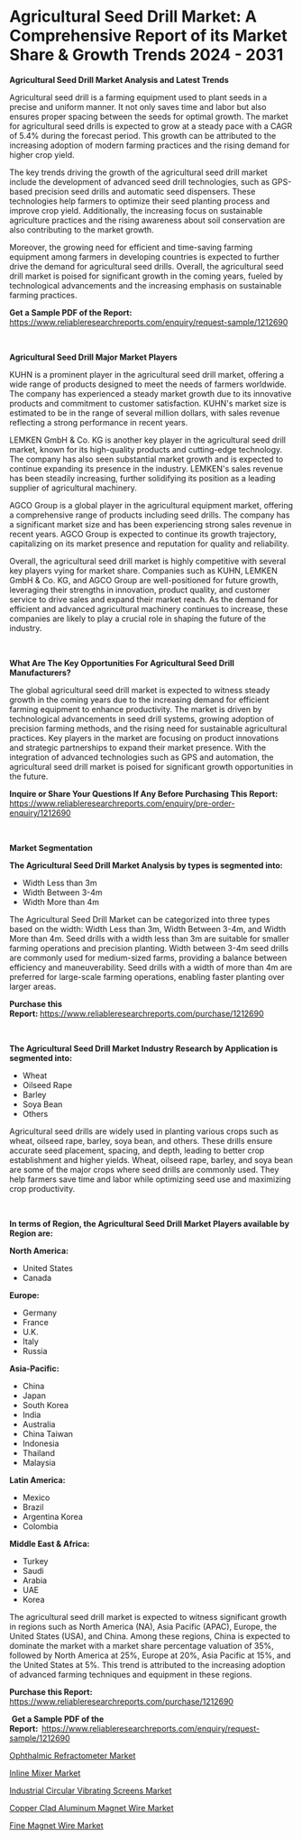 <p><h1>Agricultural Seed Drill Market: A Comprehensive Report of its Market Share & Growth Trends 2024 - 2031</h1></p><p><strong>Agricultural Seed Drill Market Analysis and Latest Trends</strong></p>
<p><p>Agricultural seed drill is a farming equipment used to plant seeds in a precise and uniform manner. It not only saves time and labor but also ensures proper spacing between the seeds for optimal growth. The market for agricultural seed drills is expected to grow at a steady pace with a CAGR of 5.4% during the forecast period. This growth can be attributed to the increasing adoption of modern farming practices and the rising demand for higher crop yield.</p><p>The key trends driving the growth of the agricultural seed drill market include the development of advanced seed drill technologies, such as GPS-based precision seed drills and automatic seed dispensers. These technologies help farmers to optimize their seed planting process and improve crop yield. Additionally, the increasing focus on sustainable agriculture practices and the rising awareness about soil conservation are also contributing to the market growth.</p><p>Moreover, the growing need for efficient and time-saving farming equipment among farmers in developing countries is expected to further drive the demand for agricultural seed drills. Overall, the agricultural seed drill market is poised for significant growth in the coming years, fueled by technological advancements and the increasing emphasis on sustainable farming practices.</p></p>
<p><strong>Get a Sample PDF of the Report:&nbsp;</strong> <a href="https://www.reliableresearchreports.com/enquiry/request-sample/1212690">https://www.reliableresearchreports.com/enquiry/request-sample/1212690</a></p>
<p>&nbsp;</p>
<p><strong>Agricultural Seed Drill Major Market Players</strong></p>
<p><p>KUHN is a prominent player in the agricultural seed drill market, offering a wide range of products designed to meet the needs of farmers worldwide. The company has experienced a steady market growth due to its innovative products and commitment to customer satisfaction. KUHN's market size is estimated to be in the range of several million dollars, with sales revenue reflecting a strong performance in recent years.</p><p>LEMKEN GmbH & Co. KG is another key player in the agricultural seed drill market, known for its high-quality products and cutting-edge technology. The company has also seen substantial market growth and is expected to continue expanding its presence in the industry. LEMKEN's sales revenue has been steadily increasing, further solidifying its position as a leading supplier of agricultural machinery.</p><p>AGCO Group is a global player in the agricultural equipment market, offering a comprehensive range of products including seed drills. The company has a significant market size and has been experiencing strong sales revenue in recent years. AGCO Group is expected to continue its growth trajectory, capitalizing on its market presence and reputation for quality and reliability.</p><p>Overall, the agricultural seed drill market is highly competitive with several key players vying for market share. Companies such as KUHN, LEMKEN GmbH & Co. KG, and AGCO Group are well-positioned for future growth, leveraging their strengths in innovation, product quality, and customer service to drive sales and expand their market reach. As the demand for efficient and advanced agricultural machinery continues to increase, these companies are likely to play a crucial role in shaping the future of the industry.</p></p>
<p>&nbsp;</p>
<p><strong>What Are The Key Opportunities For Agricultural Seed Drill Manufacturers?</strong></p>
<p><p>The global agricultural seed drill market is expected to witness steady growth in the coming years due to the increasing demand for efficient farming equipment to enhance productivity. The market is driven by technological advancements in seed drill systems, growing adoption of precision farming methods, and the rising need for sustainable agricultural practices. Key players in the market are focusing on product innovations and strategic partnerships to expand their market presence. With the integration of advanced technologies such as GPS and automation, the agricultural seed drill market is poised for significant growth opportunities in the future.</p></p>
<p><strong>Inquire or Share Your Questions If Any Before Purchasing This Report:</strong> <a href="https://www.reliableresearchreports.com/enquiry/pre-order-enquiry/1212690">https://www.reliableresearchreports.com/enquiry/pre-order-enquiry/1212690</a></p>
<p>&nbsp;</p>
<p><strong>Market Segmentation</strong></p>
<p><strong>The Agricultural Seed Drill Market Analysis by types is segmented into:</strong></p>
<p><ul><li>Width Less than 3m</li><li>Width Between 3-4m</li><li>Width More than 4m</li></ul></p>
<p><p>The Agricultural Seed Drill Market can be categorized into three types based on the width: Width Less than 3m, Width Between 3-4m, and Width More than 4m. Seed drills with a width less than 3m are suitable for smaller farming operations and precision planting. Width between 3-4m seed drills are commonly used for medium-sized farms, providing a balance between efficiency and maneuverability. Seed drills with a width of more than 4m are preferred for large-scale farming operations, enabling faster planting over larger areas.</p></p>
<p><strong>Purchase this Report:&nbsp;</strong><a href="https://www.reliableresearchreports.com/purchase/1212690">https://www.reliableresearchreports.com/purchase/1212690</a></p>
<p>&nbsp;</p>
<p><strong>The Agricultural Seed Drill Market Industry Research by Application is segmented into:</strong></p>
<p><ul><li>Wheat</li><li>Oilseed Rape</li><li>Barley</li><li>Soya Bean</li><li>Others</li></ul></p>
<p><p>Agricultural seed drills are widely used in planting various crops such as wheat, oilseed rape, barley, soya bean, and others. These drills ensure accurate seed placement, spacing, and depth, leading to better crop establishment and higher yields. Wheat, oilseed rape, barley, and soya bean are some of the major crops where seed drills are commonly used. They help farmers save time and labor while optimizing seed use and maximizing crop productivity.</p></p>
<p>&nbsp;</p>
<p><strong>In terms of Region, the Agricultural Seed Drill Market Players available by Region are:</strong></p>
<p>
    <p> <strong> North America: </strong>
        <ul>
            <li>United States</li>
            <li>Canada</li>
        </ul>
        </p> 
    <p> <strong> Europe: </strong>
        <ul>
            <li>Germany</li>
            <li>France</li>
            <li>U.K.</li>
            <li>Italy</li>
            <li>Russia</li>
        </ul>
        </p> 
    <p> <strong> Asia-Pacific: </strong>
        <ul>
            <li>China</li>
            <li>Japan</li>
            <li>South Korea</li>
            <li>India</li>
            <li>Australia</li>
            <li>China Taiwan</li>
            <li>Indonesia</li>
            <li>Thailand</li>
            <li>Malaysia</li>
        </ul>
        </p> 
    <p> <strong> Latin America: </strong>
        <ul>
            <li>Mexico</li>
            <li>Brazil</li>
            <li>Argentina Korea</li>
            <li>Colombia</li>
        </ul>
        </p> 
    <p> <strong> Middle East & Africa: </strong>
        <ul>
            <li>Turkey</li>
            <li>Saudi</li>
            <li>Arabia</li>
            <li>UAE</li>
            <li>Korea</li>
        </ul>
    </p>
    </p>
<p><p>The agricultural seed drill market is expected to witness significant growth in regions such as North America (NA), Asia Pacific (APAC), Europe, the United States (USA), and China. Among these regions, China is expected to dominate the market with a market share percentage valuation of 35%, followed by North America at 25%, Europe at 20%, Asia Pacific at 15%, and the United States at 5%. This trend is attributed to the increasing adoption of advanced farming techniques and equipment in these regions.</p></p>
<p><strong>Purchase this Report: </strong><a href="https://www.reliableresearchreports.com/purchase/1212690">https://www.reliableresearchreports.com/purchase/1212690</a></p>
<p>&nbsp;<strong>Get a Sample PDF of the Report:&nbsp;&nbsp;</strong><a href="https://www.reliableresearchreports.com/enquiry/request-sample/1212690">https://www.reliableresearchreports.com/enquiry/request-sample/1212690</a></p>
<p><strong></strong></p>
<p><p><a href="https://github.com/timeliteaut/Market-Research-Report-List-1/blob/main/ophthalmic-refractometer-market.md">Ophthalmic Refractometer Market</a></p><p><a href="https://github.com/seekum/Market-Research-Report-List-1/blob/main/inline-mixer-market.md">Inline Mixer Market</a></p><p><a href="https://github.com/nancykennedykellievqfqt2/Market-Research-Report-List-1/blob/main/industrial-circular-vibrating-screens-market.md">Industrial Circular Vibrating Screens Market</a></p><p><a href="https://github.com/globismark/Market-Research-Report-List-2/blob/main/copper-clad-aluminum-magnet-wire-market.md">Copper Clad Aluminum Magnet Wire Market</a></p><p><a href="https://github.com/bobicer/Market-Research-Report-List-2/blob/main/fine-magnet-wire-market.md">Fine Magnet Wire Market</a></p></p>